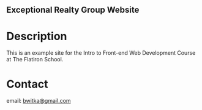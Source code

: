 Exceptional Realty Group Website
---

# Description

This is an example site for the Intro to Front-end Web 
Development Course at The Flatiron School.

# Contact

email: bwitka@gmail.com